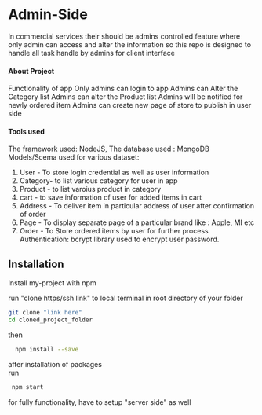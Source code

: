 # Admin-Side
In commercial services their should be admins controlled feature where only admin can access and alter the information
so this repo is designed to handle all task handle by admins for client interface


#### About Project
Functionality of app
Only admins can login to app
Admins can Alter the Category list
Admins can alter the Product list 
Admins will be notified for newly ordered item
Admins can create new page of store to publish in user side

#### Tools used
The framework used: NodeJS,
The database used : MongoDB
Models/Scema used for various dataset:
1) User - To store login credential as well as user information
2) Category- to list various category for user in app
3) Product - to list varoius product in category
4) cart - to save information of user for added items in cart
5) Address - To deliver item in particular address of user after confirmation of order
6) Page - To display separate page of a particular brand like : Apple, MI etc
7) Order - To Store ordered items by user for further process
Authentication: bcrypt library used to encrypt user password.


## Installation

Install my-project with npm

run "clone https/ssh link" to local terminal in root directory of your folder
```bash
git clone "link here"
cd cloned_project_folder
```
then

```bash
  npm install --save
```

after installation of packages  
run
```bash
 npm start
 ```
 for fully functionality,
 have to setup "server side" as well



